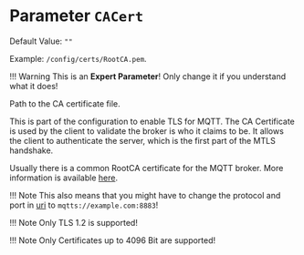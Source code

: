 # Parameter `CACert`
Default Value: `""`

Example: `/config/certs/RootCA.pem`.

!!! Warning
    This is an **Expert Parameter**! Only change it if you understand what it does!

Path to the CA certificate file.

This is part of the configuration to enable TLS for MQTT.
The CA Certificate is used by the client to validate the broker is who it claims to be.
It allows the client to authenticate the server, which is the first part of the MTLS handshake.

Usually there is a common RootCA certificate for the MQTT broker.
More information is available [here](https://jomjol.github.io/AI-on-the-edge-device-docs/MQTT-API/#mqtt-tls).

!!! Note
    This also means that you might have to change the protocol and port in [uri](https://jomjol.github.io/AI-on-the-edge-device-docs/Parameters/#parameter-uri) to `mqtts://example.com:8883`!

!!! Note
    Only TLS 1.2 is supported!
	
!!! Note
    Only Certificates up to 4096 Bit are supported!
